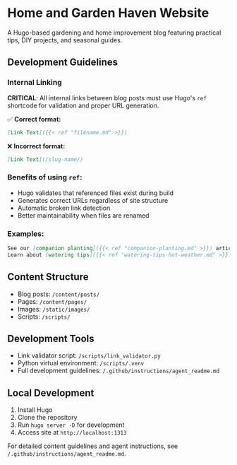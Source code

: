 # Home and Garden Haven Website

A Hugo-based gardening and home improvement blog featuring practical tips, DIY projects, and seasonal guides.

## Development Guidelines

### Internal Linking

**CRITICAL**: All internal links between blog posts must use Hugo's `ref` shortcode for validation and proper URL generation.

✅ **Correct format:**
```markdown
[Link Text]({{< ref "filename.md" >}})
```

❌ **Incorrect format:**
```markdown
[Link Text](/slug-name/)
```

### Benefits of using `ref`:
- Hugo validates that referenced files exist during build
- Generates correct URLs regardless of site structure
- Automatic broken link detection
- Better maintainability when files are renamed

### Examples:
```markdown
See our [companion planting]({{< ref "companion-planting.md" >}}) article.
Learn about [watering tips]({{< ref "watering-tips-hot-weather.md" >}}).
```

## Content Structure

- Blog posts: `/content/posts/`
- Pages: `/content/pages/`
- Images: `/static/images/`
- Scripts: `/scripts/`

## Development Tools

- Link validator script: `/scripts/link_validator.py`
- Python virtual environment: `/scripts/.venv`
- Full development guidelines: `/.github/instructions/agent_readme.md`

## Local Development

1. Install Hugo
2. Clone the repository
3. Run `hugo server -D` for development
4. Access site at `http://localhost:1313`

For detailed content guidelines and agent instructions, see `/.github/instructions/agent_readme.md`.
